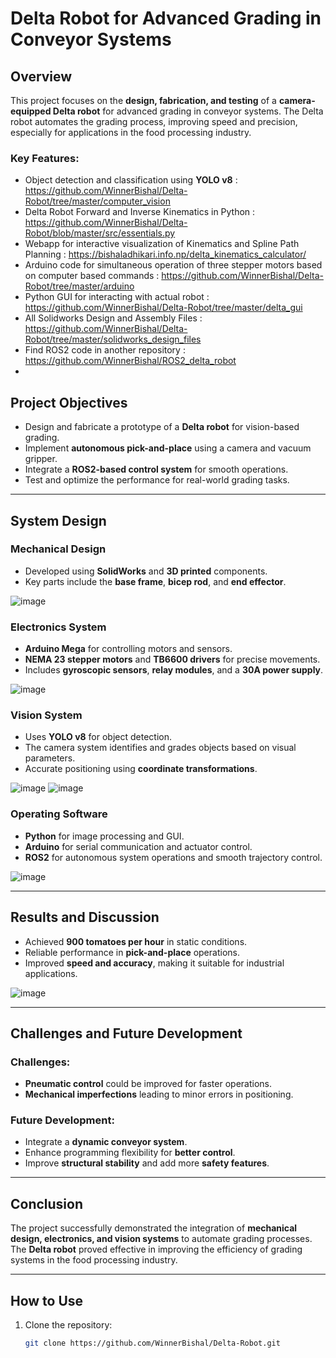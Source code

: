 # Delta Robot for Advanced Grading in Conveyor Systems

## Overview

This project focuses on the **design, fabrication, and testing** of a **camera-equipped Delta robot** for advanced grading in conveyor systems. The Delta robot automates the grading process, improving speed and precision, especially for applications in the food processing industry.

### Key Features:
- Object detection and classification using **YOLO v8** : https://github.com/WinnerBishal/Delta-Robot/tree/master/computer_vision
- Delta Robot Forward and Inverse Kinematics in Python : https://github.com/WinnerBishal/Delta-Robot/blob/master/src/essentials.py
- Webapp for interactive visualization of Kinematics and Spline Path Planning : https://bishaladhikari.info.np/delta_kinematics_calculator/
- Arduino code for simultaneous operation of three stepper motors based on computer based commands : https://github.com/WinnerBishal/Delta-Robot/tree/master/arduino
- Python GUI for interacting with actual robot : https://github.com/WinnerBishal/Delta-Robot/tree/master/delta_gui
- All Solidworks Design and Assembly Files : https://github.com/WinnerBishal/Delta-Robot/tree/master/solidworks_design_files
- Find ROS2 code in another repository : https://github.com/WinnerBishal/ROS2_delta_robot
- 

## Project Objectives

- Design and fabricate a prototype of a **Delta robot** for vision-based grading.
- Implement **autonomous pick-and-place** using a camera and vacuum gripper.
- Integrate a **ROS2-based control system** for smooth operations.
- Test and optimize the performance for real-world grading tasks.

---

## System Design

### Mechanical Design
- Developed using **SolidWorks** and **3D printed** components.
- Key parts include the **base frame**, **bicep rod**, and **end effector**.

![image](https://github.com/user-attachments/assets/dffad3bb-8ded-44e9-ad8c-4d978c0e4584)


### Electronics System
- **Arduino Mega** for controlling motors and sensors.
- **NEMA 23 stepper motors** and **TB6600 drivers** for precise movements.
- Includes **gyroscopic sensors**, **relay modules**, and a **30A power supply**.

![image](https://github.com/user-attachments/assets/1f6c1b0d-a91a-4d25-8d1e-2dc4bcb629e4)


### Vision System
- Uses **YOLO v8** for object detection.
- The camera system identifies and grades objects based on visual parameters.
- Accurate positioning using **coordinate transformations**.

![image](https://github.com/user-attachments/assets/2acf39f6-8774-4c08-9f28-0ad6f014be38)
![image](https://github.com/user-attachments/assets/c2b58cc2-8ba4-48b4-ba5a-a24972e11e3b)


### Operating Software
- **Python** for image processing and GUI.
- **Arduino** for serial communication and actuator control.
- **ROS2** for autonomous system operations and smooth trajectory control.

![image](https://github.com/user-attachments/assets/3fcf0a76-8b69-4d72-bc47-9ae8f18456da)


---

## Results and Discussion

- Achieved **900 tomatoes per hour** in static conditions.
- Reliable performance in **pick-and-place** operations.
- Improved **speed and accuracy**, making it suitable for industrial applications.

![image](https://github.com/user-attachments/assets/3d78b62d-d4e1-4479-8cef-283272d05044)


---

## Challenges and Future Development

### Challenges:
- **Pneumatic control** could be improved for faster operations.
- **Mechanical imperfections** leading to minor errors in positioning.

### Future Development:
- Integrate a **dynamic conveyor system**.
- Enhance programming flexibility for **better control**.
- Improve **structural stability** and add more **safety features**.

---

## Conclusion

The project successfully demonstrated the integration of **mechanical design, electronics, and vision systems** to automate grading processes. The **Delta robot** proved effective in improving the efficiency of grading systems in the food processing industry.

---

## How to Use

1. Clone the repository:
   ```bash
   git clone https://github.com/WinnerBishal/Delta-Robot.git
